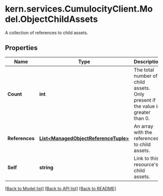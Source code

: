 # kern.services.CumulocityClient.Model.ObjectChildAssets
A collection of references to child assets.

## Properties

Name | Type | Description | Notes
------------ | ------------- | ------------- | -------------
**Count** | **int** | The total number of child assets. Only present if the value is greater than 0. | [optional] 
**References** | [**List&lt;ManagedObjectReferenceTuple&gt;**](ManagedObjectReferenceTuple.md) | An array with the references to child assets. | [optional] 
**Self** | **string** | Link to this resource&#39;s child assets. | [optional] 

[[Back to Model list]](../README.md#documentation-for-models) [[Back to API list]](../README.md#documentation-for-api-endpoints) [[Back to README]](../README.md)

